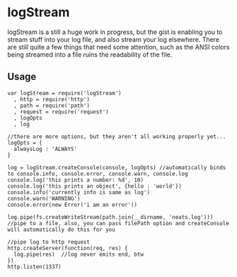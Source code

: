 
logStream
========

logStream is a still a huge work in progress, but the gist is enabling you to stream stuff into your log file, and also stream your log elsewhere.
There are still quite a few things that need some attention, such as the ANSI colors being streamed into a file ruins the readability of the file.

Usage
----
```
var logStream = require('logStream') 
  , http = require('http')
  , path = require('path')
  , request = require('request')
  , logOpts
  , log

//there are more options, but they aren't all working properly yet...
logOpts = {
  alwaysLog : 'ALWAYS'
}

log = logStream.createConsole(console, logOpts) //automatically binds to console.info, console.error, console.warn, console.log
console.log('this prints a number: %d', 10)
console.log('this prints an object', {hello : 'world'})
console.info('currently info is same as log')
console.warn('WARNING')
console.error(new Error('i am an error'))

log.pipe(fs.createWriteStream(path.join(__dirname, 'neats.log'))) //pipe to a file, also, you can pass filePath option and createConsole will automatically do this for you

//pipe log to http request
http.createServer(function(req, res) {
  log.pipe(res)  //log never emits end, btw
})
http.listen(1337)

```
